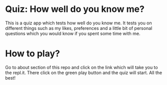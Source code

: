 # Quiz: How well do you know me?
 This is a quiz app which tests how well do you know me. It tests you on different things such as my likes, preferences and a little bit of personal questions which you would know if you spent some time with me.

 # How to play?
 Go to about section of this repo and click on the link which will take you to the repl.it. 
 There click on the green play button and the quiz will start.
 All the best!
